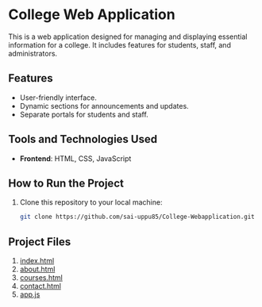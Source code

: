 # College Web Application  

This is a web application designed for managing and displaying essential information for a college. It includes features for students, staff, and administrators.  

## Features  
- User-friendly interface.  
- Dynamic sections for announcements and updates.  
- Separate portals for students and staff.  

## Tools and Technologies Used  
- **Frontend**: HTML, CSS, JavaScript   
## How to Run the Project  
1. Clone this repository to your local machine:  
   ```bash
   git clone https://github.com/sai-uppu85/College-Webapplication.git
## Project Files
1. [index.html](final/index.html)
2. [about.html](final/about.html)
3. [courses.html](final/courses.html)   
4. [contact.html](final/contact.html)
5. [app.js](final/js/app.js)

